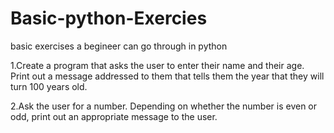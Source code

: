 # Basic-python-Exercies
basic exercises a begineer can go through in python

1.Create a program that asks the user to enter their name and their age. Print out a message addressed to them that tells them the year that they will turn 100 years old.

2.Ask the user for a number. Depending on whether the number is even or odd, print out an appropriate message to the user.
